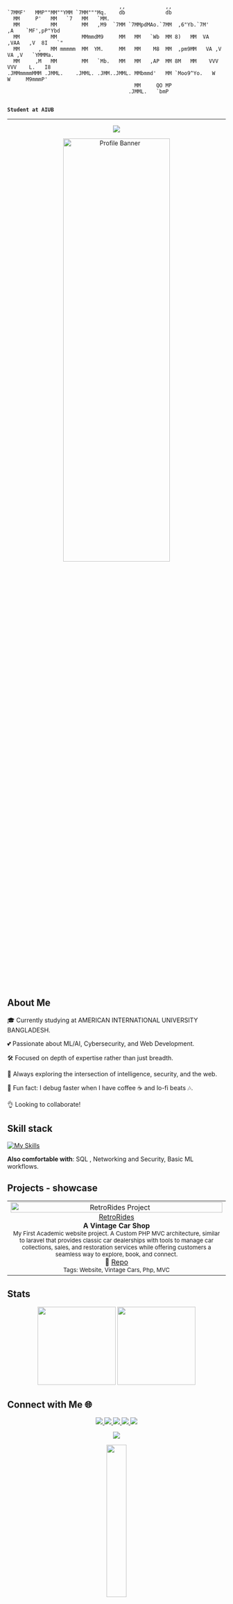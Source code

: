 ```ascii                                                                                     
                                    ,,             ,,                                  
`7MMF'   MMP""MM""YMM `7MM"""Mq.    db             db                                  
  MM     P'   MM   `7   MM   `MM.                                                      
  MM          MM        MM   ,M9  `7MM `7MMpdMAo.`7MM  ,6"Yb.`7M'    ,A    `MF',pP"Ybd 
  MM          MM        MMmmdM9     MM   MM   `Wb  MM 8)   MM  VA   ,VAA   ,V  8I   `" 
  MM      ,   MM mmmmm  MM  YM.     MM   MM    M8  MM  ,pm9MM   VA ,V  VA ,V   `YMMMa. 
  MM     ,M   MM        MM   `Mb.   MM   MM   ,AP  MM 8M   MM    VVV    VVV    L.   I8  
.JMMmmmmMMM .JMML.    .JMML. .JMM..JMML. MMbmmd'   MM `Moo9^Yo.   W      W     M9mmmP'  
                                         MM     QO MP                                  
                                       .JMML.   `bmP                                    
                                                                                                                            
```
**`Student at AIUB`** 

---
<!-- welcome msg -->
<p align="center"> <img src="https://readme-typing-svg.herokuapp.com?font=Fira+Code&size=22&duration=3000&pause=1000&color=FF6B6B&center=true&vCenter=true&width=700&lines=Hi+there!+👾+🚀"> </p>
<!-- Banner/Header -->
<p align="center">
  <img src="https://user-images.githubusercontent.com/74038190/225813708-98b745f2-7d22-48cf-9150-083f1b00d6c9.gif" alt="Profile Banner" width="70%" height = "50%" />
</p>


## About Me

🎓 Currently studying at AMERICAN INTERNATIONAL UNIVERSITY BANGLADESH.

💕 Passionate about ML/AI, Cybersecurity, and Web Development.

🛠️ Focused on depth of expertise rather than just breadth.

🌌 Always exploring the intersection of intelligence, security, and the web.

🧩 Fun fact: I debug faster when I have coffee ☕ and lo-fi beats 🎶.

👌 Looking to collaborate!




## Skill stack
<!-- Skill icons provided by skill-icons. Full icon list and names:
     https://github.com/tandpfun/skill-icons?tab=readme-ov-file#icons-list -->
[![My Skills](https://skillicons.dev/icons?i=cpp,javascript,git,python,r,nodejs,ps,html,css,php,cs,java,react,kali&theme=light)](https://skillicons.dev)

**Also comfortable with**: SQL , Networking and Security, Basic ML workflows.

## Projects - showcase

<table>
  <tr>
    <td align="center" width="100%">
      <a href="https://github.com/LT-Ripjaws/retrorides-car-showroom-website.git">
        <img src="https://github.com/LT-Ripjaws/retrorides-car-showroom-website/blob/main/screenshots/landing-page.gif?raw=true"
             alt="RetroRides Project"
             style="width:100%; height:100%; object-fit:cover;"/> RetroRides
      </a>
      <br/>
      <b>A Vintage Car Shop</b><br/>
      <sub> My First Academic website project. A Custom PHP MVC architecture, similar to laravel that provides classic car dealerships with tools to manage car collections, sales, and restoration services while offering customers a seamless way to explore, book, and connect.</sub><br/>
      🔗 <a href="https://github.com/LT-Ripjaws/retrorides-car-showroom-website.git">Repo</a>
      <br/>
      <sub>Tags: Website, Vintage Cars, Php, MVC </sub>
    </td>
  </tr>
</table>

## Stats
<p align="center"> <img src="https://github-readme-stats.vercel.app/api?username=LT-Ripjaws&show_icons=true&theme=radical&hide_border=true" height="180px"/> <img src="https://github-readme-stats.vercel.app/api/top-langs/?username=LT-Ripjaws&layout=compact&theme=radical&hide_border=true" height="180px"/> </p> <p align="center"></p>

## Connect with Me 🌐 
<p align="center"> 
<!-- Gmail -->
<a href="mailto:chinmoyguha676z@gmail.com">
  <img src="https://img.shields.io/badge/Email-D14836?style=for-the-badge&logo=gmail&logoColor=white">
</a>  
<!-- Facebook -->
<a href="https://facebook.com/chinmoy.guho.2025" target="_blank">
    <img src="https://img.shields.io/badge/Facebook-%231877F2.svg?&style=for-the-badge&logo=facebook&logoColor=white" />
</a>
<!-- Discord -->
<a href="https://discordapp.com/users/ripjaws0524" target="_blank">
    <img src="https://img.shields.io/badge/Discord-%235865F2.svg?&style=for-the-badge&logo=discord&logoColor=white" />
</a>
<!-- Youtube -->
<a href="https://youtube.com/@LTRipjaws" target="_blank">
    <img src="https://img.shields.io/badge/YouTube-%23FF0000.svg?&style=for-the-badge&logo=youtube&logoColor=white" />
</a>
<!-- Twitter -->
<a href="https://twitter.com/LT_Ripjaws" target="_blank">
    <img src="https://img.shields.io/badge/Twitter-%23000000.svg?&style=for-the-badge&logo=x&logoColor=white" />
</a>
</p>

<!-- Goodbye msg -->
<p align="center"> <img src="https://readme-typing-svg.herokuapp.com?font=Fira+Code&size=22&duration=3000&pause=1000&color=FF6B6B&center=true&vCenter=true&width=700&lines=Thanks+for+visiting!+👾;Drop+a+star+⭐+on+projects+you+like;Let's+build+something+awesome+together!+🚀"> </p>

<p align="center">
<img src="https://octodex.github.com/images/daftpunktocat-thomas.gif" width="30%">
</p>
